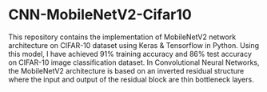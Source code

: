 # CNN-MobileNetV2-Cifar10
This repository contains the implementation of MobileNetV2 network architecture on CIFAR-10 dataset using Keras &amp; Tensorflow in Python.
Using this model, I have achieved 91% training accuracy and 86% test accuracy on CIFAR-10 image classification dataset.
In Convolutional Neural Networks, the MobileNetV2 architecture is based on an inverted residual structure where the input and output of the residual block are thin bottleneck layers.
